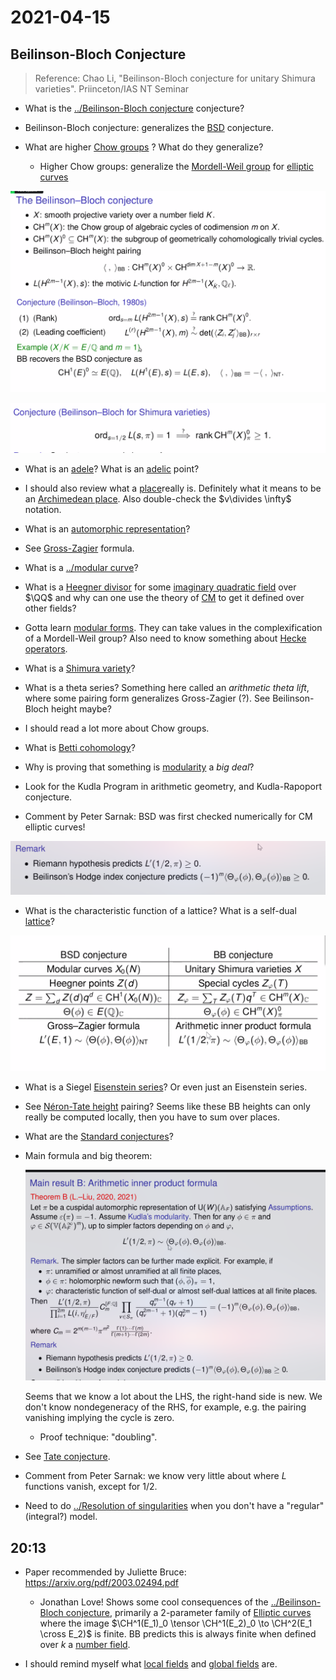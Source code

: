 # 2021-04-15

## Beilinson-Bloch Conjecture 

> Reference: Chao Li, "Beilinson-Bloch conjecture for unitary Shimura varieties". Priinceton/IAS NT Seminar

- What is the [../Beilinson-Bloch conjecture](../Beilinson-Bloch%20conjecture.md) conjecture?

- Beilinson-Bloch conjecture: generalizes the [BSD](../Birch%20and%20Swinnerton-Dyer%20conjecture.md) conjecture.
- What are higher [Chow groups](../Chow%20ring.md) ?
  What do they generalize?
  - Higher Chow groups: generalize the [Mordell-Weil group](Mordell-Weil%20group) for [elliptic curves](../elliptic%20curve.md)

![image_2021-04-15-16-38-49](figures/image_2021-04-15-16-38-49.png)

![image_2021-04-15-16-47-57](figures/image_2021-04-15-16-47-57.png)

- What is an [adele](../adele.md)? What is an [adelic](../adele.md) point?

- I should also review what a [place](../place.md)really is.
  Definitely what it means to be an [Archimedean place](Archimedean%20place).
  Also double-check the $v\divides \infty$ notation.

- What is an [automorphic representation](automorphic%20representation)?

- See [Gross-Zagier](Gross-Zagier) formula.

- What is a [../modular curve](../modular%20curve.md)? 
	
- What is a [Heegner divisor](../Heegner%20divisor.md) for some [imaginary quadratic field](imaginary%20quadratic%20field) over $\QQ$ and why can one use the theory of [CM](../complex%20multiplication.md) to get it defined over other fields?

- Gotta learn [modular forms](../modular%20form.md).
  They can take values in the complexification of a Mordell-Weil group?
  Also need to know something about [Hecke operators](Hecke%20operator).

- What is a [Shimura variety](Shimura%20variety)?

- What is a theta series?
  Something here called an *arithmetic theta lift*, where some pairing form generalizes Gross-Zagier (?).
  See Beilinson-Bloch height maybe?

- I should read a lot more about Chow groups.

- What is [Betti cohomology](Betti%20cohomology)?

- Why is proving that something is [modularity](../modular%20form.md) a *big deal*?

- Look for the Kudla Program in arithmetic geometry, and Kudla-Rapoport conjecture.

- Comment by Peter Sarnak: BSD was first checked numerically for CM elliptic curves! 

![image_2021-04-15-17-20-37](figures/image_2021-04-15-17-20-37.png)

- What is the characteristic function of a lattice?
  What is a self-dual [lattice](lattice)?

![Analogies between BSD and BB](figures/image_2021-04-15-17-21-23.png)

- What is a Siegel [Eisenstein series](Eisenstein%20series)?
  Or even just an Eisenstein series.

- See [Néron-Tate height](Néron-Tate%20height) pairing?
  Seems like these BB heights can only really be computed locally, then you have to sum over places.

- What are the [Standard conjectures](Standard%20conjectures)?
  
- Main formula and big theorem:

  ![image_2021-04-15-17-35-06](figures/image_2021-04-15-17-35-06.png)

  Seems that we know a lot about the LHS, the right-hand side is new.
  We don't know nondegeneracy of the RHS, for example, e.g. the pairing vanishing implying the cycle is zero.

  - Proof technique: "doubling".

- See [Tate conjecture](Tate%20conjecture).

- Comment from Peter Sarnak: we know very little about where $L$ functions vanish, except for $1/2$.

- Need to do [../Resolution of singularities](../Resolution%20of%20singularities.md) when you don't have a "regular" (integral?) model.

## 20:13

- Paper recommended by Juliette Bruce:
  <https://arxiv.org/pdf/2003.02494.pdf>

  - Jonathan Love! 
  Shows some cool consequences of the [../Beilinson-Bloch conjecture](../Beilinson-Bloch%20conjecture.md), primarily a 2-parameter family of [Elliptic curves](../elliptic%20curve.md)  where the image $\CH^1(E_1)_0 \tensor \CH^1(E_2)_0 \to \CH^2(E_1 \cross E_2)$ is finite.
  BB predicts this is always finite when defined over $k$ a [number field](number%20field).

- I should remind myself what [local fields](../local%20field.md) and [global fields](../Global%20field.md) are.
